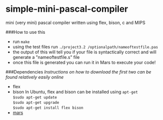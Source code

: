 simple-mini-pascal-compiler
===========================

mini (very mini) pascal compiler written using flex, bison, c and MIPS

###How to use this

- run ```make```
- using the test files run ```./project3.2 /optionalpath/nameoftestfile.pas```
- the output of this will tell you if your file is syntactically correct and will generate a "nameoftestfile.s" file
- once this file is generated you can run it in Mars to execute your code!

###Dependencies
*Instructions on how to download the first two can be found relatively easily online*

- flex 
- bison
In Ubuntu, flex and bison can be installed using ```apt-get```  
```$sudo apt-get update```  
```$sudo apt-get upgrade ```  
```$sudo apt-get install flex bison```
- [mars](http://courses.missouristate.edu/KenVollmar/MARS/download.htm)
